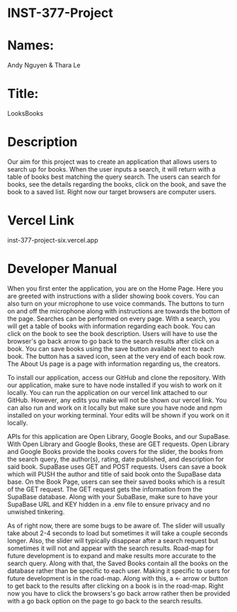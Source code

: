 # INST-377-Project

# Names: 
Andy Nguyen & Thara Le

# Title: 
LooksBooks

# Description
Our aim for this project was to create an application that allows users to search up for books. When the user inputs a search, it will return with a table of books best matching the query search. The users can search for books, see the details regarding the books, click on the book, and save the book to a saved list. Right now our target browsers are computer users.

# Vercel Link
inst-377-project-six.vercel.app




# Developer Manual
When you first enter the application, you are on the Home Page. Here you are greeted with instructions with a slider showing book covers. You can also turn on your microphone to use voice commands. The buttons to turn on and off the microphone along with instructions are towards the bottom of the page. Searches can be performed on every page. With a search, you will get a table of books with information regarding each book. You can click on the book to see the book description. Users will have to use the browser's go back arrow to go back to the search results after click on a book. You can save books using the save button available next to each book. The button has a saved icon, seen at the very end of each book row. The About Us page is a page with information regarding us, the creators.

To install our application, access our GitHub and clone the repository. With our application, make sure to have node installed if you wish to work on it locally. You can run the application on our vercel link attached to our GitHub. However, any edits you make will not be shown our vercel link. You can also run and work on it locally but make sure you have node and npm installed on your working terminal. Your edits will be shown if you work on it locally. 

APIs for this application are Open Library, Google Books, and our SupaBase. With Open Library and Google Books, these are GET requests. Open Library and Google Books provide the books covers for the slider, the books from the search query, the author(s), rating, date published, and description for said book. SupaBase uses GET and POST requests. Users can save a book which will PUSH the author and title of said book onto the SupaBase data base. On the Book Page, users can see their saved books which is a result of the GET request. The GET request gets the information from the SupaBase database. Along with your SubaBase, make sure to have your SupaBase URL and KEY hidden in a .env file to ensure privacy and no unwished tinkering. 

As of right now, there are some bugs to be aware of. The slider will usually take about 2-4 seconds to load but sometimes it will take a couple seconds longer. Also, the slider will typically disappear after a search request but sometimes it will not and appear with the search results. Road-map for future development is to expand and make results more accurate to the search query. Along with that, the Saved Books contain all the books on the database rather than be specific to each user. Making it specific to users for future development is in the road-map. Along with this, a <- arrow or button to get back to the results after clicking on a book is in the road-map. Right now you have to click the browsers's go back arrow rather then be provided with a go back option on the page to go back to the search results. 








